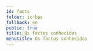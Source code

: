```yaml
---
id: facts
folder: ic-bps
fallback: en
public: true
title: Os factos conhecidos
menutitle: Os factos conhecidos
---
```

